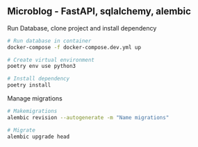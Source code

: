 ## Microblog - FastAPI, sqlalchemy, alembic

Run Database, clone project and install dependency
```bash
# Run database in container
docker-compose -f docker-compose.dev.yml up

# Create virtual environment
poetry env use python3

# Install dependency
poetry install
```

Manage migrations
```bash
# Makemigrations
alembic revision --autogenerate -m "Name migrations"

# Migrate
alembic upgrade head
```